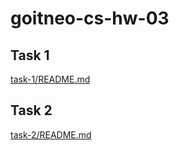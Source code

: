 # goitneo-cs-hw-03

## Task 1

[task-1/README.md](task-1/README.md)

## Task 2

[task-2/README.md](task-1/README.md)
